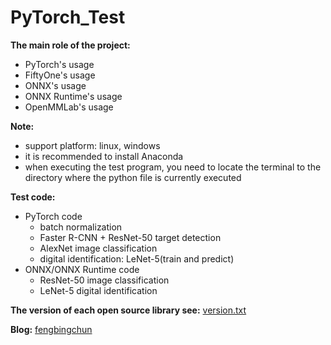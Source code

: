# PyTorch_Test
**The main role of the project:**
- PyTorch's usage
- FiftyOne's usage
- ONNX's usage
- ONNX Runtime's usage
- OpenMMLab's usage

**Note:**
- support platform: linux, windows
- it is recommended to install Anaconda
- when executing the test program, you need to locate the terminal to the directory where the python file is currently executed

**Test code:**
- PyTorch code
	- batch normalization
	- Faster R-CNN + ResNet-50 target detection
	- AlexNet image classification
	- digital identification: LeNet-5(train and predict)
- ONNX/ONNX Runtime code
	- ResNet-50 image classification
	- LeNet-5 digital identification

**The version of each open source library see:** [version.txt](https://github.com/fengbingchun/PyTorch_Test/blob/master/src/version.txt)

**Blog:** [fengbingchun](https://blog.csdn.net/fengbingchun/category_8599648.html)
